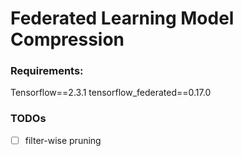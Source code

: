 # Federated Learning Model Compression

### Requirements:
Tensorflow==2.3.1
tensorflow_federated==0.17.0

### TODOs


- [ ] filter-wise pruning

